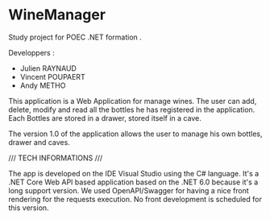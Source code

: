 # WineManager
Study project for POEC .NET formation .

Developpers : 

- Julien RAYNAUD
- Vincent POUPAERT
- Andy METHO

This application is a Web Application for manage wines. The user can add, delete, modify and read all the bottles he has registered in the application.
Each Bottles are stored in a drawer, stored itself in a cave.

The version 1.0 of the application allows the user to manage his own bottles, drawer and caves.

/// TECH INFORMATIONS ///

The app is developed on the IDE Visual Studio using the C# language. It's a .NET Core Web API based application based on the .NET 6.0 because it's a long support version.
We used OpenAPI/Swagger for having a nice front rendering for the requests execution. No front development is scheduled for this version.
